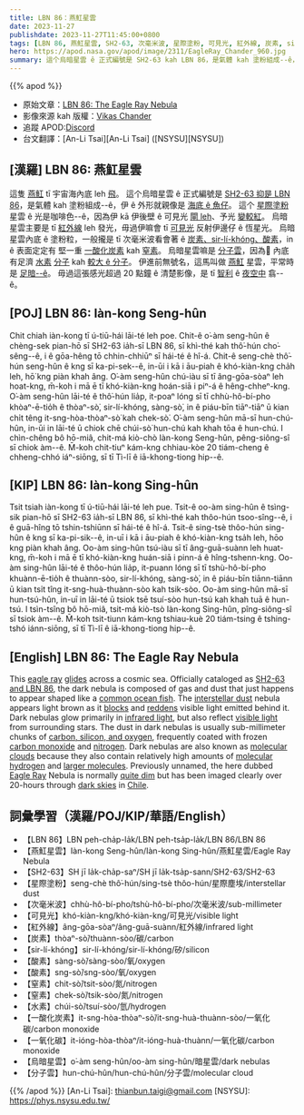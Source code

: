 ```yaml
---
title: LBN 86：燕魟星雲
date: 2023-11-27
publishdate: 2023-11-27T11:45:00+0800
tags: [LBN 86, 燕魟星雲, SH2-63, 次毫米波, 星際塗粉, 可見光, 紅外線, 炭素, sir-lí-khóng, 酸素, 一氧化碳, 一酸化炭素, 窒素, 烏暗星雲, 分子雲, 水素]
hero: https://apod.nasa.gov/apod/image/2311/EagleRay_Chander_960.jpg
summary: 這个烏暗星雲 ê 正式編號是 SH2-63 kah LBN 86，是氣體 kah 塗粉組成--ê，伊 ê 外形就親像是海內底 ê 魚仔。
---
```


{{% apod %}}

- 原始文章：[LBN 86: The Eagle Ray Nebula](https://apod.nasa.gov/apod/ap231127.html)
- 影像來源 kah 版權：[Vikas Chander](https://www.instagram.com/vikaschanderastrophotography/)
- 追蹤 APOD:[Discord](https://discord.com/api/oauth2/authorize?client_id=875759903740948520&permissions=34628291664&scope=bot%20applications.commands)
- 台文翻譯：[An-Li Tsai][An-Li Tsai] ([NSYSU][NSYSU])

## [漢羅] LBN 86: 燕魟星雲
這隻 [燕魟][eagle ray] tī 宇宙海內底 leh [飛][glides]。
這个烏暗星雲 ê 正式編號是 [SH2-63 抑是 LBN 86][SH2-63 and LBN 86]，是氣體 kah 塗粉組成--ê，伊 ê 外形就親像是 [海底 ê 魚仔][common ocean fish]。
這个 [星際塗粉][interstellar dust] 星雲 ê 光是咖啡色--ê，因為伊 kā 伊後壁 ê 可見光 [閘 leh][blocks]、予光 [變較紅][reddens]。
烏暗星雲主要是 tī [紅外線][infrared light] leh 發光，毋過伊嘛會 tī [可見光][visible light] 反射伊邊仔 ê 恆星光。
烏暗星雲內底 ê 塗粉粒，一般攏是 tī 次毫米波看會著 ê [炭素、sir-lí-khóng、酸素][carbon, silicon, and oxygen]，in ê 表面定定有 堅一重 [一酸化炭素][carbon monoxide] kah [窒素][nitrogen]。
烏暗星雲嘛是 [分子雲][molecular clouds]，因為𪜶 內底有足濟 [水素][hydrogen] [分子][molecular] kah [較大 ê 分子][larger molecules]。
伊進前無號名，這馬叫做 [燕魟][Eagle Ray] 星雲，平常時是 [足暗--ê][quite dim]。
毋過這張感光超過 20 點鐘 ê 清楚影像，是 tī [智利][Chile] ê [夜空中][dark skies] 翕--ê。

## [POJ] LBN 86: Iàn-kong Seng-hûn
Chit chiah iàn-kong tī ú-tiū-hái lāi-té leh poe.
Chit-ê o͘-àm seng-hûn ê chèng-sek pian-hō sī SH2-63 ia̍h-sī LBN 86, sī khì-thé kah thô͘-hún cho͘-sêng--ê, i ê gōa-hêng tō chhin-chhiūⁿ sī hái-té ê hî-á.
Chit-ê seng-chè thô͘-hún seng-hûn ê kng sī ka-pi-sek--ê, in-ūi i kā i āu-piah ê khó-kiàn-kng cha̍h leh, hō͘ kng piàn khah âng.
O͘-àm seng-hûn chú-iàu sī tī âng-gōa-sòaⁿ leh hoat-kng, m̄-koh i mā ē tī khó-kiàn-kng hoán-siā i piⁿ-á ê hêng-chheⁿ-kng.
O͘-àm seng-hûn lāi-té ê thô͘-hún lia̍p, it-poaⁿ lóng sī tī chhù-hô-bí-pho khòaⁿ-ē-tio̍h ê thòaⁿ-sò͘, sir-lí-khóng, sàng-sò͘, in ê piáu-bīn tiāⁿ-tiāⁿ ū kian chi̍t têng it-sng-hòa-thòaⁿ-sò͘ kah chek-sò͘.
O͘-àm seng-hûn mā-sī hun-chú-hûn, in-ūi in lāi-té ū chiok chē chúi-sò͘ hun-chú kah khah tōa ê hun-chú.
I chìn-chêng bô hō-miâ, chit-má kiò-chò Iàn-kong Seng-hûn, pêng-siông-sî sī chiok àm--ê.
M̄-koh chit-tiuⁿ kám-kng chhiau-kòe 20 tiám-cheng ê chheng-chhó iáⁿ-siōng, sī tī Tì-lī ê iā-khong-tiong hip--ê.

## [KIP] LBN 86: Iàn-kong Sing-hûn
Tsit tsiah iàn-kong tī ú-tiū-hái lāi-té leh pue.
Tsit-ê oo-àm sing-hûn ê tsìng-sik pian-hō sī SH2-63 ia̍h-sī LBN 86, sī khì-thé kah thôo-hún tsoo-sîng--ê, i ê guā-hîng tō tshin-tshiūnn sī hái-té ê hî-á.
Tsit-ê sing-tsè thôo-hún sing-hûn ê kng sī ka-pi-sik--ê, in-uī i kā i āu-piah ê khó-kiàn-kng tsa̍h leh, hōo kng piàn khah âng.
Oo-àm sing-hûn tsú-iàu sī tī âng-guā-suànn leh huat-kng, m̄-koh i mā ē tī khó-kiàn-kng huán-siā i pinn-á ê hîng-tshenn-kng.
Oo-àm sing-hûn lāi-té ê thôo-hún lia̍p, it-puann lóng sī tī tshù-hô-bí-pho khuànn-ē-tio̍h ê thuànn-sòo, sir-lí-khóng, sàng-sò͘, in ê piáu-bīn tiānn-tiānn ū kian tsi̍t tîng it-sng-huà-thuànn-sòo kah tsik-sòo.
Oo-àm sing-hûn mā-sī hun-tsú-hûn, in-uī in lāi-té ū tsiok tsē tsuí-sòo hun-tsú kah khah tuā ê hun-tsú.
I tsìn-tsîng bô hō-miâ, tsit-má kiò-tsò Iàn-kong Sing-hûn, pîng-siông-sî sī tsiok àm--ê.
M̄-koh tsit-tiunn kám-kng tshiau-kuè 20 tiám-tsing ê tshing-tshó iánn-siōng, sī tī Tì-lī ê iā-khong-tiong hip--ê.

## [English] LBN 86: The Eagle Ray Nebula
This [eagle ray][eagle ray] [glides][glides] across a cosmic sea.
Officially cataloged as [SH2-63 and LBN 86][SH2-63 and LBN 86], the dark nebula is composed of gas and dust that just happens to appear shaped like a [common ocean fish][common ocean fish].
The [interstellar dust][interstellar dust] nebula appears light brown as it [blocks][blocks] and [reddens][reddens] visible light emitted behind it.
Dark nebulas glow primarily in [infrared light][infrared light], but also reflect [visible light][visible light] from surrounding stars.
The dust in dark nebulas is usually sub-millimeter chunks of [carbon, silicon, and oxygen][carbon, silicon, and oxygen], frequently coated with frozen [carbon monoxide][carbon monoxide] and [nitrogen][nitrogen].
Dark nebulas are also known as [molecular clouds][molecular clouds] because they also contain relatively high amounts of [molecular][molecular] [hydrogen][hydrogen] and [larger molecules][larger molecules].
Previously unnamed, the here dubbed [Eagle Ray][Eagle Ray] Nebula is normally [quite dim][quite dim] but has been imaged clearly over 20-hours through [dark skies][dark skies] in [Chile][Chile].

## 詞彙學習（漢羅/POJ/KIP/華語/English）
- 【LBN 86】LBN peh-cha̍p-la̍k/LBN peh-tsa̍p-la̍k/LBN 86/LBN 86
- 【燕魟星雲】Iàn-kong Seng-hûn/Iàn-kong Sing-hûn/燕魟星雲/Eagle Ray Nebula
- 【SH2-63】SH jī la̍k-cha̍p-saⁿ/SH jī la̍k-tsa̍p-sann/SH2-63/SH2-63
- 【星際塗粉】seng-chè thô͘-hún/sing-tsè thôo-hún/星際塵埃/interstellar dust
- 【次毫米波】chhù-hô-bí-pho/tshù-hô-bí-pho/次毫米波/sub-millimeter
- 【可見光】khó-kiàn-kng/khó-kiàn-kng/可見光/visible light
- 【紅外線】âng-gōa-sòaⁿ/âng-guā-suànn/紅外線/infrared light
- 【炭素】thòaⁿ-sò͘/thuànn-sòo/碳/carbon
- 【sir-lí-khóng】sir-lí-khóng/sir-lí-khóng/矽/silicon
- 【酸素】sàng-sò͘/sàng-sòo/氧/oxygen
- 【酸素】sng-sò͘/sng-sòo/氧/oxygen
- 【窒素】chit-sò͘/tsit-sòo/氮/nitrogen
- 【窒素】chek-sò͘/tsik-sòo/氮/nitrogen
- 【水素】chúi-sò͘/tsuí-sòo/氫/hydrogen
- 【一酸化炭素】it-sng-hòa-thòaⁿ-sò͘/it-sng-huà-thuànn-sòo/一氧化碳/carbon monoxide
- 【一氧化碳】it-ióng-hòa-thòaⁿ/it-ióng-huà-thuànn/一氧化碳/carbon monoxide
- 【烏暗星雲】o͘-àm seng-hûn/oo-àm sing-hûn/暗星雲/dark nebulas
- 【分子雲】hun-chú-hûn/hun-chú-hûn/分子雲/molecular cloud

{{% /apod %}}
[An-Li Tsai]: thianbun.taigi@gmail.com
[NSYSU]: https://phys.nsysu.edu.tw/

[copyright]: https://apod.nasa.gov/apod/fap/lib/about_apod.html#srapply
[License]: https://creativecommons.org/licenses/by/2.0/

[eagle ray]:https://en.wikipedia.org/wiki/Eagle_ray
[glides]:https://youtu.be/sHgPqrBF8bA
[SH2-63 and LBN 86]:https://www.astrobin.com/qa64zs/
[common ocean fish]:https://www.georgiaaquarium.org/animal/spotted-eagle-ray/
[interstellar dust]:https://apod.nasa.gov/apod/ap990509.html
[blocks]:https://apod.nasa.gov/apod/ap230129.html
[reddens]:http://burro.astr.cwru.edu/Academics/Astr221/StarProp/dust.html
[infrared light]:https://science.nasa.gov/ems/07_infraredwaves/
[visible light]:https://science.nasa.gov/ems/09_visiblelight/
[carbon, silicon, and oxygen]:https://apod.nasa.gov/apod/ap230108.html
[carbon monoxide]:https://earthobservatory.nasa.gov/global-maps/MOP_CO_M
[nitrogen]:https://youtu.be/qVKod6Rv6dE
[molecular clouds]:https://apod.nasa.gov/apod/ap231123.html
[molecular]:https://en.wikipedia.org/wiki/Diatomic_molecule
[hydrogen]:https://en.wikipedia.org/wiki/Hydrogen
[larger molecules]:https://apod.nasa.gov/apod/ap120821.html
[Eagle Ray]:https://youtu.be/sHgPqrBF8bA
[quite dim]:https://media.istockphoto.com/id/1326946398/photo/curious-dog-funny-pug-looking-through-binoculars.jpg?s=1024x1024&w=is&k=20&c=daD-I9x7Ukt1qUsyqChchDFUt6vaI5vfvswI3dzJCUM=
[dark skies]:https://apod.nasa.gov/apod/ap200408.html
[Chile]:https://en.wikipedia.org/wiki/Chile
